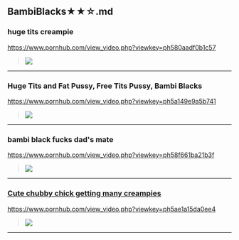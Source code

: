 ## BambiBlacks★★☆.md
### huge tits creampie
https://www.pornhub.com/view_video.php?viewkey=ph580aadf0b1c57
>![](https://ci.phncdn.com/videos/201610/22/93675821/original/(m=ecuKGgaaaa)(mh=jEvRbXIqSzOcVwV9)12.jpg)
---
### Huge Tits and Fat Pussy, Free Tits Pussy, Bambi Blacks
https://www.pornhub.com/view_video.php?viewkey=ph5a149e9a5b741
>![](https://ci.phncdn.com/videos/201711/21/142101382/original/(m=ecuKGgaaaa)(mh=Afgucd_FTLbWW1gB)11.jpg)
---
### bambi black fucks dad's mate
https://www.pornhub.com/view_video.php?viewkey=ph58f661ba21b3f
>![](https://ci.phncdn.com/videos/201704/18/113674551/original/(m=ecuKGgaaaa)(mh=-GbSIla_zq0uA4SD)12.jpg)
---
### <u>Cute chubby chick getting many creampies</u>
https://www.pornhub.com/view_video.php?viewkey=ph5ae1a15da0ee4
>![](https://ci.phncdn.com/videos/201804/26/163601721/original/(m=ecuKGgaaaa)(mh=JhVJqTHmc7F74CTz)10.jpg)
---
### 

>![]()
